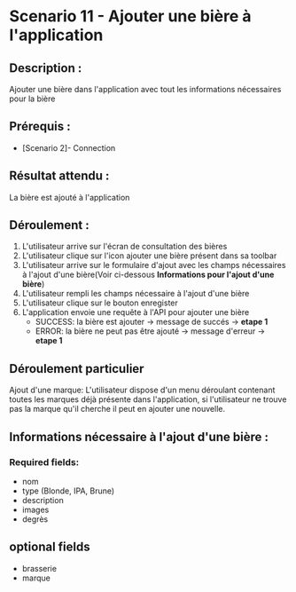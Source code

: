# Scenario 11 - Ajouter une bière à l'application

##  Description  : 

Ajouter une bière dans l'application avec tout les informations nécessaires pour la bière

## Prérequis :

* [Scenario 2]- Connection

## Résultat attendu :

La bière est ajouté à l'application 

## Déroulement :

1. L'utilisateur arrive sur l'écran de consultation des bières
2. L'utilisateur clique sur l'icon ajouter une bière présent dans sa toolbar
3. L'utilisateur arrive sur le formulaire d'ajout avec les champs nécessaires à l'ajout d'une bière(Voir ci-dessous **Informations pour l'ajout d'une bière**)
4. L'utilisateur rempli les champs nécessaire à l'ajout d'une bière
5. L'utilisateur clique sur le bouton enregister
6. L'application envoie une requête à l'API pour ajouter une bière
    - SUCCESS: la bière est ajouter -> message de succés -> **etape 1**
    - ERROR: la bière ne peut pas être ajouté -> message d'erreur -> **etape 1**

## Déroulement particulier
Ajout d'une marque:
L'utilisateur dispose d'un menu déroulant contenant toutes les marques déjà présente dans l'application,
si l'utilisateur ne trouve pas la marque qu'il cherche il peut en ajouter une nouvelle.
 
## Informations nécessaire à l'ajout d'une bière :

### Required fields:
- nom
- type (Blonde, IPA, Brune)
- description
- images
- degrès

## optional fields
- brasserie
- marque

